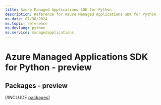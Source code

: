 ```yaml
---
title: Azure Managed Applications SDK for Python
description: Reference for Azure Managed Applications SDK for Python
ms.date: 07/30/2024
ms.topic: reference
ms.devlang: python
ms.service: managedapplications
---
```

# Azure Managed Applications SDK for Python - preview
## Packages - preview
[!INCLUDE [packages](managed-applications-index.md)]